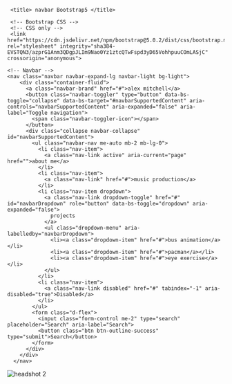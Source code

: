 <html lang="en">
 <head>
     <meta charset="UTF-8">
     <meta http-equiv="X-UA-Compatible" content="IE=edge,chrome=1">
     <meta name="viewport" content="width=device-width, initial-scale=1.0">
     
     <title> navbar Bootstrap5 </title>

     <!-- Bootstrap CSS -->
     <!-- CSS only -->
     <link href="https://cdn.jsdelivr.net/npm/bootstrap@5.0.2/dist/css/bootstrap.min.css" rel="stylesheet" integrity="sha384-EVSTQN3/azprG1Anm3QDgpJLIm9Nao0Yz1ztcQTwFspd3yD65VohhpuuCOmLASjC" crossorigin="anonymous">
   
</head>
 <body>

    <!-- Navbar -->
    <nav class="navbar navbar-expand-lg navbar-light bg-light">
        <div class="container-fluid">
          <a class="navbar-brand" href="#">alex mitchell</a>
          <button class="navbar-toggler" type="button" data-bs-toggle="collapse" data-bs-target="#navbarSupportedContent" aria-controls="navbarSupportedContent" aria-expanded="false" aria-label="Toggle navigation">
            <span class="navbar-toggler-icon"></span>
          </button>
          <div class="collapse navbar-collapse" id="navbarSupportedContent">
            <ul class="navbar-nav me-auto mb-2 mb-lg-0">
              <li class="nav-item">
                <a class="nav-link active" aria-current="page" href="">about me</a>
              </li>
              <li class="nav-item">
                <a class="nav-link" href="#">music production</a>
              </li>
              <li class="nav-item dropdown">
                <a class="nav-link dropdown-toggle" href="#" id="navbarDropdown" role="button" data-bs-toggle="dropdown" aria-expanded="false">
                  projects
                </a>
                <ul class="dropdown-menu" aria-labelledby="navbarDropdown">
                  <li><a class="dropdown-item" href="#">bus animation</a></li>
                  <li><a class="dropdown-item" href="#">pacman</a></li>
                  <li><a class="dropdown-item" href="#">eye exercise</a></li>
                </ul>
              </li>
              <li class="nav-item">
                <a class="nav-link disabled" href="#" tabindex="-1" aria-disabled="true">Disabled</a>
              </li>
            </ul>
            <form class="d-flex">
              <input class="form-control me-2" type="search" placeholder="Search" aria-label="Search">
              <button class="btn btn-outline-success" type="submit">Search</button>
            </form>
          </div>
        </div>
      </nav>

![headshot 2](https://user-images.githubusercontent.com/84036991/127053496-0d8d97e5-26ee-4a31-828b-6af6709138c9.JPG)

     
 </body>

 <!-- JavaScript Bundle with Popper -->
 <script src="https://cdn.jsdelivr.net/npm/@popperjs/core@2.9.2/dist/umd/popper.min.js" integrity="sha384-IQsoLXl5PILFhosVNubq5LC7Qb9DXgDA9i+tQ8Zj3iwWAwPtgFTxbJ8NT4GN1R8p" crossorigin="anonymous"></script>
 <script src="https://cdn.jsdelivr.net/npm/bootstrap@5.0.2/dist/js/bootstrap.min.js" integrity="sha384-cVKIPhGWiC2Al4u+LWgxfKTRIcfu0JTxR+EQDz/bgldoEyl4H0zUF0QKbrJ0EcQF" crossorigin="anonymous"></script>
 






